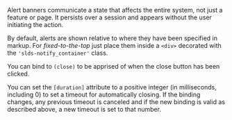 Alert banners communicate a state that affects the entire system, not just a feature or page. It persists over a session and appears without the user initiating the action.

By default, alerts are shown relative to where they have been specified
in markup. For *fixed-to-the-top* just place them inside a `<div>` decorated with the
`'slds-notify_container'` class.

You can bind to `(close)` to be apprised of when the close
button has been clicked.

You can set the `[duration]` attribute to a positive integer (in milliseconds,
including 0) to set a timeout for automatically closing. If the
binding changes, any previous timeout is canceled and if the new binding is
valid as described above, a new timeout is set to that number.
